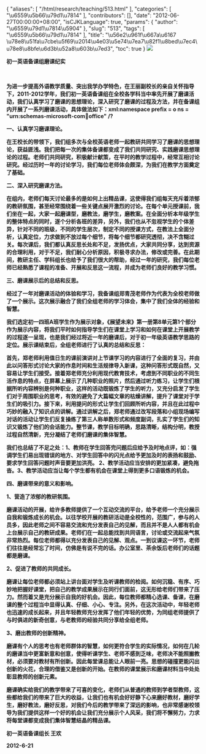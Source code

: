 {
    "aliases": [
        "/html/research/teaching/513.html"
    ],
    "categories": [
        "\u6559\u5b66\u79d1\u7814"
    ],
    "contributors": [],
    "date": "2012-06-27T00:00:00+08:00",
    "isCJKLanguage": true,
    "params": {
        "author": "\u6559\u79d1\u7814\u5904"
    },
    "slug": "513",
    "tags": [
        "\u6559\u5b66\u79d1\u7814"
    ],
    "title": "\u56e2\u961f\u667a\u6167 \u78e8\u51fa\u7cbe\u5f69\u2014\u4e03\u5e74\u7ea7\u82f1\u8bed\u7ec4\u78e8\u8bfe\u6d3b\u52a8\u603b\u7ed3",
    "toc": true
}
**![](https://cdn.tfls.online/mirror/full/303dc4aa47f5a6fd5469fff1e6c04b2f18aa95e6.jpg)**

**初一英语备课组磨课纪实**

 

**为进一步提高外语教学质量、突出我学办学特色，在王丽副校长的亲自关怀指导下，2011-2012学年，我们初一英语备课组在全校各学科当中率先开展了磨课活动，我们认真学习了磨课的思想理论，深入研究了磨课的过程及方法，并在备课组内开展了一系列磨课活动，具体做法如下：xml:namespace prefix = o ns = "urn:schemas-microsoft-com:office:office" /?**

**一、认真学习磨课理论。**

**在王校长的带领下，我们组多次与全校英语老师一起教研共同学习了磨课的思想理论，获益匪浅。我们把每一次的集体备课都变成了我们共同研究、实践磨课思想理论的过程。老师们共同研究，积极献计献策，在平时的教学过程中，经常互相讨论研究。经过历时一年的讨论学习，我们每位老师体会颇深，为我们在教学方面奠定了基础。**

**二、深入研究磨课方法。**

**在组内，老师们每天讨论最多的是如何上出精品课，这使得我们组每天充斥着浓郁的教研氛围，甚至经常围绕着一些关键点展开激烈的讨论。在每个单元授课前，我们坐在一起，大家一起磨课型，磨教法，磨学生，磨教案。在全面分析本年级学生的整体特点的同时，逐个分析各班的差异，另外，我们也从不忽视学生的个体差异，针对不同的班级，不同的学生层次，制定不同的授课方式，在教法上全面分析，认真定位，力求做到不放过每个细节，将每个细节都研究透彻，决不含糊过关。每次课后，我们都认真反思长处和不足，发扬优点，大家共同分享，达到资源的合理利用，对于不足，我们耐心分析原因，积极寻求办法，修改或完善。在此期间，教研主任、学科组长也给予了我们很大的帮助，经过一年的研究，我们每位老师已经熟悉了课程的准备、开展和反思这一流程，并成为老师们良好的教学习惯。**

**三、磨课展示后的总结和反思。**

**经过了一年对磨课活动的体验和学习，我备课组郑青茂老师作为代表为全校老师做了一个展示。这次展示融合了我们全组老师的学习体会，集中了我们全体的经验和智慧。**

**我们选定初一四班A班学生作为展示对象，《展望未来》第一册第8单元第1个部分作为展示内容，将我们平时如何指导学生们在课堂上学习和如何在课堂上开展教学的过程逐一呈现，也是我们经过将近一年的磨课后，对于初一年级英语教学思路的定位。展示课结束后，全组老师进行了认真的总结和反思：**

**首先，郑老师利用值日生的课前演讲对上节课学习的内容进行了全面的复习，并由此以问答形式讨论大家的作息时间和生活规律导入新课，这种问答形式既自然，又容易让学生们接受。接着郑老师充分利用现代教育技术，考虑到不同职业的不同生活作息的特点，在屏幕上展示了几种职业的照片，然后通过听力练习，让学生们根据所听内容辨别是何种职业，这样的活动既锻炼了学生的听力，又充分启发了学生们对于周围职业的思考，有效的避免了大篇幅文章的枯燥讲解，提升了课堂对于学生们的吸引力。接下来，利用提问的形式让学生们回顾所听内容，并且在此过程中巧妙的融入了知识点的讲解。通过讲解之后，郑老师通过改写段落和小组现场编写对话的活动让学生们反复操练了第三人称单数形式和频度副词，扎实了学生们的知识又锻炼了他们的会话能力。整节课，教学目标明确，思路清晰，结构分明，教授过程自然清新，充分凝结了老师们磨课的集体智慧。**

**我们也总结了不足之处：1、教师在学生回答完问题后应给予及时地点评，如：强调学生们易出现错误的地方、对学生回答中的闪光点给予更加及时的表扬和鼓励、要求学生回答问题时声音要更加洪亮。 2、教学活动应当安排的更加紧凑，避免拖沓。3、教学活动应当让每个学生都有机会在课堂上得到更多口语锻炼的机会。**

**四、磨课带来的意义和影响。**

**1、营造了浓郁的教研氛围。**

**磨课活动的开展，给许多教师提供了一个互动交流的平台，给予老师一个充分展示自我和锻炼成长的机会。以往学校开展的教研活动是全校性的，范围广，参与的人员多，因此老师之间不容易交流和充分发表自己的见解，而且并不是人人都有机会上台展示自己的教研成果。老师们在一起总能找到共同语言，讨论或交流起来气氛非常热烈。每位老师都得以充分发表自己的见解、观点。一到议课这一环节，老师们往往是经常忘了时间，仿佛是有说不完的话。办公室里、茶余饭后老师们的话题都是磨课。**

**2、促进了教师的共同成长。**

**磨课让每位老师都必须站上讲台面对学生及听课教师的检阅。如何沉稳、有序、巧妙地把握好课堂，把自己的教学成果展示在同行们面前，这无形给老师们带来了压力。然而着又是充分展示自我的好机会。因此，每位教师都精心选课、备课，在磨课的整个过程当中显得认真、仔细、小心、专注。另外，在这次活动中，年轻老师也迅速的成长起来，并且年轻教师充分发挥了他们年轻的优势，为同组老师提供了与时俱进的新奇创意，与老教师的经验共同分享给全组老师。**

**3、磨出教师的创新精神。**

**磨课有个人的思考也有老师群体的智慧，如何更符合学生的实际情况，如何在几轮的磨课当中更富新意和创意，使得听课学生、老师不感到乏味，老师决不能照搬教材，必须要对教材有所创新。因此每堂课总能让人眼前一亮。思想的碰撞更能闪出创新的火花，合理的借鉴又是创新的开始。在教师的课堂展示和磨课材料当中处处彰显教师的创新元素。**

**磨课确实给我们的教学带来了可喜的变化，老师们从普通的教师到学者型教师，这些都给我们的带来了巨大的收益，让我们也有机会好好静下心来磨好教材，磨好学生，磨好教法，磨好反思，对我们今后的教学带来了深远的影响，也非常感谢校领导为我们提供这样一个好的机会让我们充分展示个人风采，我们将不懈努力，力求将每堂课都变成我们集体智慧结晶的精品课。**

**初一英语备课组长 王欢**

**2012-6-21**

